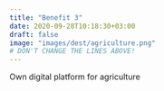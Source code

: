 ```yaml
---
title: "Benefit 3"
date: 2020-09-28T10:18:30+03:00
draft: false 
image: "images/dest/agriculture.png"
# DON'T CHANGE THE LINES ABOVE!
---
```


Own digital platform for agriculture
